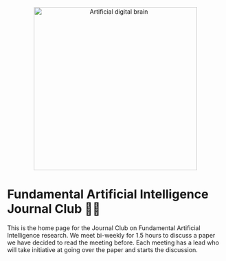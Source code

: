 <div align="center">
    <img width="380px" alt="Artificial digital brain" src="https://raw.githubusercontent.com/mikeheddes/fundamental-ai-jounal-club/main/digital-artificial-brain.png" />
</div>

# Fundamental Artificial Intelligence Journal Club 🤖📖

This is the home page for the Journal Club on Fundamental Artificial Intelligence research. We meet bi-weekly for 1.5 hours to discuss a paper we have decided to read the meeting before. Each meeting has a lead who will take initiative at going over the paper and starts the discussion.

